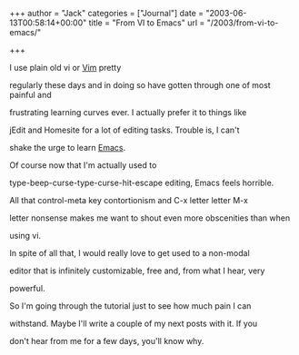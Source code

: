 +++
author = "Jack"
categories = ["Journal"]
date = "2003-06-13T00:58:14+00:00"
title = "From VI to Emacs"
url = "/2003/from-vi-to-emacs/"

+++

I use plain old vi or [Vim][1] pretty
  

  
regularly these days and in doing so have gotten through one of most painful and
  

  
frustrating learning curves ever. I actually prefer it to things like
  

  
jEdit and Homesite for a lot of editing tasks. Trouble is, I can't
  

  
shake the urge to learn [Emacs][2].

Of course now that I'm actually used to
  

  
type-beep-curse-type-curse-hit-escape editing, Emacs feels horrible.
  

  
All that control-meta key contortionism and C-x letter letter M-x
  

  
letter nonsense makes me want to shout even more obscenities than when
  

  
using vi.

In spite of all that, I would really love to get used to a non-modal
  

  
editor that is infinitely customizable, free and, from what I hear, very
  

  
powerful.

So I'm going through the tutorial just to see how much pain I can
  

  
withstand. Maybe I'll write a couple of my next posts with it. If you
  

  
don't hear from me for a few days, you'll know why.

 [1]: http://www.vim.org/
 [2]: //www.gnu.org/software/emacs/emacs.html"